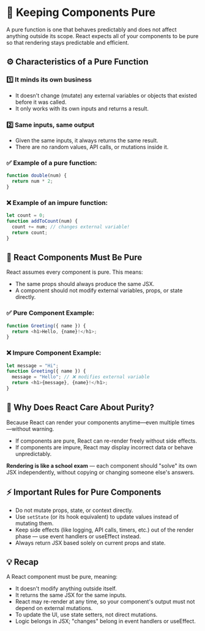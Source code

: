 # 📘 Keeping Components Pure

A pure function is one that behaves predictably and does not affect anything outside its scope. React expects all of your components to be pure so that rendering stays predictable and efficient.

## ⚙️ Characteristics of a Pure Function

### 1️⃣ It minds its own business

- It doesn't change (mutate) any external variables or objects that existed before it was called.
- It only works with its own inputs and returns a result.

### 2️⃣ Same inputs, same output

- Given the same inputs, it always returns the same result.
- There are no random values, API calls, or mutations inside it.

### ✅ Example of a pure function:

```javascript
function double(num) {
  return num * 2;
}
```

### ❌ Example of an impure function:

```javascript
let count = 0;
function addToCount(num) {
  count += num; // changes external variable!
  return count;
}
```

## 🔹 React Components Must Be Pure

React assumes every component is pure. This means:

- The same props should always produce the same JSX.
- A component should not modify external variables, props, or state directly.

### ✅ Pure Component Example:

```javascript
function Greeting({ name }) {
  return <h1>Hello, {name}!</h1>;
}
```

### ❌ Impure Component Example:

```javascript
let message = "Hi";
function Greeting({ name }) {
  message = "Hello"; // ❌ modifies external variable
  return <h1>{message}, {name}!</h1>;
}
```

## 🧠 Why Does React Care About Purity?

Because React can render your components anytime—even multiple times—without warning.

- If components are pure, React can re-render freely without side effects.
- If components are impure, React may display incorrect data or behave unpredictably.

**Rendering is like a school exam** — each component should "solve" its own JSX independently, without copying or changing someone else's answers.

## ⚡ Important Rules for Pure Components

- Do not mutate props, state, or context directly.
- Use `setState` (or its hook equivalent) to update values instead of mutating them.
- Keep side effects (like logging, API calls, timers, etc.) out of the render phase — use event handlers or useEffect instead.
- Always return JSX based solely on current props and state.

## 💡 Recap

A React component must be pure, meaning:

- It doesn't modify anything outside itself.
- It returns the same JSX for the same inputs.
- React may re-render at any time, so your component's output must not depend on external mutations.
- To update the UI, use state setters, not direct mutations.
- Logic belongs in JSX; "changes" belong in event handlers or useEffect.
